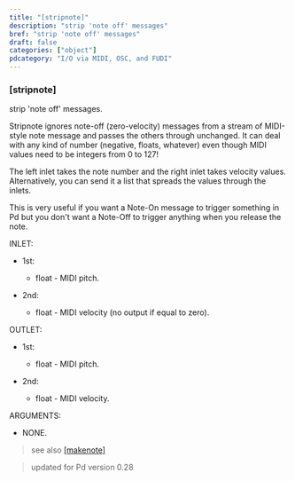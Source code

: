 ```yaml
---
title: "[stripnote]"
description: "strip 'note off' messages"
bref: "strip 'note off' messages"
draft: false
categories: ["object"]
pdcategory: "I/O via MIDI, OSC, and FUDI"
---
```


### [stripnote]

strip 'note off' messages.

Stripnote ignores note-off (zero-velocity) messages from a stream of MIDI-style note message and passes the others through unchanged. It can deal with any kind of number (negative,  floats,  whatever) even though MIDI values need to be integers from 0 to 127!

The left inlet takes the note number and the right inlet takes velocity values. Alternatively,  you can send it a list that spreads the values through the inlets.

This is very useful if you want a Note-On message to trigger something in Pd but you don't want a Note-Off to trigger anything when you release the note.

INLET:

- 1st:

  - float - MIDI pitch.

- 2nd:

  - float - MIDI velocity (no output if equal to zero).

OUTLET:

- 1st:

  - float - MIDI pitch.

- 2nd:

  - float - MIDI velocity.

ARGUMENTS:

- NONE.
 


> see also [[makenote]](../makenote)

> updated for Pd version 0.28